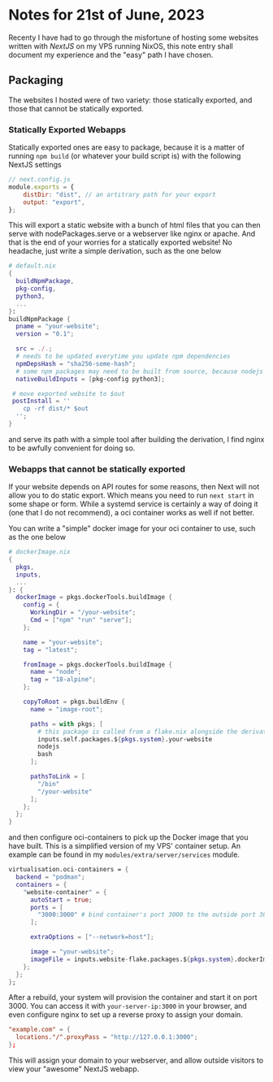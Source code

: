 # Notes for 21st of June, 2023

Recenty I have had to go through the misfortune of hosting some websites written with _NextJS_ on my VPS running NixOS, this note entry shall document
my experience and the "easy" path I have chosen.

## Packaging

The websites I hosted were of two variety: those statically exported, and those that cannot be statically exported.

### Statically Exported Webapps

Statically exported ones are easy to package, because it is a matter of running `npm build` (or whatever your build script is) with the following NextJS settings

```js
// next.config.js
module.exports = {
    distDir: "dist", // an artitrary path for your export
    output: "export",
};
```

This will export a static website with a bunch of html files that you can then serve with nodePackages.serve or a webserver like nginx or apache.
And that is the end of your worries for a statically exported website! No headache, just write a simple derivation, such as the one below

```nix
# default.nix
{
  buildNpmPackage,
  pkg-config,
  python3,
  ...
}:
buildNpmPackage {
  pname = "your-website";
  version = "0.1";

  src = ./.;
  # needs to be updated everytime you update npm dependencies
  npmDepsHash = "sha256-some-hash";
  # some npm packages may need to be built from source, because nodejs is a *terrible* ecosystem
  nativeBuildInputs = [pkg-config python3];

 # move exported website to $out
 postInstall = ''
    cp -rf dist/* $out
  '';
}
```

and serve its path with a simple tool after building the derivation, I find nginx to be awfully convenient for doing so.

### Webapps that cannot be statically exported

If your website depends on API routes for some reasons, then Next will not allow you to do static export. Which means you need to run `next start` in some shape or form. While a systemd service is certainly a way of doing it (one that I do not recommend), a oci container works as well if not better.

You can write a "simple" docker image for your oci container to use, such as the one below

```nix
# dockerImage.nix
{
  pkgs,
  inputs,
  ...
}: {
  dockerImage = pkgs.dockerTools.buildImage {
    config = {
      WorkingDir = "/your-website";
      Cmd = ["npm" "run" "serve"];
    };

    name = "your-website";
    tag = "latest";

    fromImage = pkgs.dockerTools.buildImage {
      name = "node";
      tag = "18-alpine";
    };

    copyToRoot = pkgs.buildEnv {
      name = "image-root";

      paths = with pkgs; [
        # this package is called from a flake.nix alongside the derivation for the website
        inputs.self.packages.${pkgs.system}.your-website
        nodejs
        bash
      ];

      pathsToLink = [
        "/bin"
        "/your-website"
      ];
    };
  };
}
```

and then configure oci-containers to pick up the Docker image that you have built.
This is a simplified version of my VPS' container setup. An example can be found in my `modules/extra/server/services` module.

```nix
virtualisation.oci-containers = {
  backend = "podman";
  containers = {
    "website-container" = {
      autoStart = true;
      ports = [
        "3000:3000" # bind container's port 3000 to the outside port 3000 for NextJS
      ];

      extraOptions = ["--network=host"];

      image = "your-website";
      imageFile = inputs.website-flake.packages.${pkgs.system}.dockerImage;
    };
  };
};
```

After a rebuild, your system will provision the container and start it on port 3000. You can access it with `your-server-ip:3000` in your browser, and even configure nginx to set up a reverse proxy to assign your domain.

```conf
"example.com" = {
  locations."/".proxyPass = "http://127.0.0.1:3000";
};
```

This will assign your domain to your webserver, and allow outside visitors to view your "awesome" NextJS webapp.

